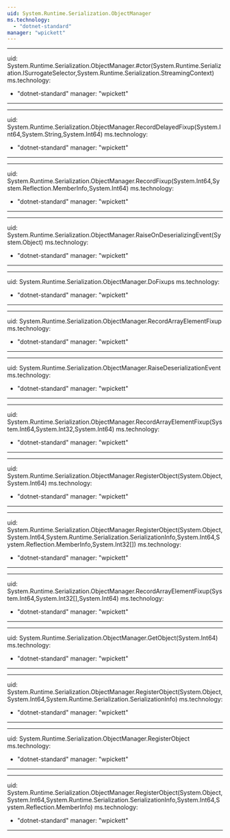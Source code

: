 ```yaml
---
uid: System.Runtime.Serialization.ObjectManager
ms.technology: 
  - "dotnet-standard"
manager: "wpickett"
---
```


---
uid: System.Runtime.Serialization.ObjectManager.#ctor(System.Runtime.Serialization.ISurrogateSelector,System.Runtime.Serialization.StreamingContext)
ms.technology: 
  - "dotnet-standard"
manager: "wpickett"
---

---
uid: System.Runtime.Serialization.ObjectManager.RecordDelayedFixup(System.Int64,System.String,System.Int64)
ms.technology: 
  - "dotnet-standard"
manager: "wpickett"
---

---
uid: System.Runtime.Serialization.ObjectManager.RecordFixup(System.Int64,System.Reflection.MemberInfo,System.Int64)
ms.technology: 
  - "dotnet-standard"
manager: "wpickett"
---

---
uid: System.Runtime.Serialization.ObjectManager.RaiseOnDeserializingEvent(System.Object)
ms.technology: 
  - "dotnet-standard"
manager: "wpickett"
---

---
uid: System.Runtime.Serialization.ObjectManager.DoFixups
ms.technology: 
  - "dotnet-standard"
manager: "wpickett"
---

---
uid: System.Runtime.Serialization.ObjectManager.RecordArrayElementFixup
ms.technology: 
  - "dotnet-standard"
manager: "wpickett"
---

---
uid: System.Runtime.Serialization.ObjectManager.RaiseDeserializationEvent
ms.technology: 
  - "dotnet-standard"
manager: "wpickett"
---

---
uid: System.Runtime.Serialization.ObjectManager.RecordArrayElementFixup(System.Int64,System.Int32,System.Int64)
ms.technology: 
  - "dotnet-standard"
manager: "wpickett"
---

---
uid: System.Runtime.Serialization.ObjectManager.RegisterObject(System.Object,System.Int64)
ms.technology: 
  - "dotnet-standard"
manager: "wpickett"
---

---
uid: System.Runtime.Serialization.ObjectManager.RegisterObject(System.Object,System.Int64,System.Runtime.Serialization.SerializationInfo,System.Int64,System.Reflection.MemberInfo,System.Int32[])
ms.technology: 
  - "dotnet-standard"
manager: "wpickett"
---

---
uid: System.Runtime.Serialization.ObjectManager.RecordArrayElementFixup(System.Int64,System.Int32[],System.Int64)
ms.technology: 
  - "dotnet-standard"
manager: "wpickett"
---

---
uid: System.Runtime.Serialization.ObjectManager.GetObject(System.Int64)
ms.technology: 
  - "dotnet-standard"
manager: "wpickett"
---

---
uid: System.Runtime.Serialization.ObjectManager.RegisterObject(System.Object,System.Int64,System.Runtime.Serialization.SerializationInfo)
ms.technology: 
  - "dotnet-standard"
manager: "wpickett"
---

---
uid: System.Runtime.Serialization.ObjectManager.RegisterObject
ms.technology: 
  - "dotnet-standard"
manager: "wpickett"
---

---
uid: System.Runtime.Serialization.ObjectManager.RegisterObject(System.Object,System.Int64,System.Runtime.Serialization.SerializationInfo,System.Int64,System.Reflection.MemberInfo)
ms.technology: 
  - "dotnet-standard"
manager: "wpickett"
---
